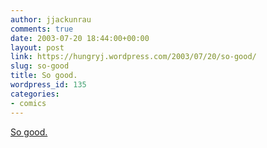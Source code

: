 ```yaml
---
author: jjackunrau
comments: true
date: 2003-07-20 18:44:00+00:00
layout: post
link: https://hungryj.wordpress.com/2003/07/20/so-good/
slug: so-good
title: So good.
wordpress_id: 135
categories:
- comics
---
```


[So good.](http://www.gamespy.com/comics/dorktower/archive.asp?nextform=viewcomic&id=723)
